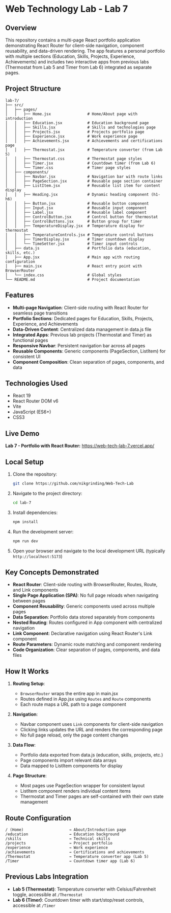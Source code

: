 # Web Technology Lab - Lab 7

## Overview

This repository contains a multi-page React portfolio application demonstrating React Router for client-side navigation, component reusability, and data-driven rendering. The app features a personal portfolio with multiple sections (Education, Skills, Projects, Experience, Achievements) and includes two interactive apps from previous labs (Thermostat from Lab 5 and Timer from Lab 6) integrated as separate pages.

## Project Structure

```
lab-7/
├── src/
│   ├── pages/
│   │   ├── Home.jsx                # Home/About page with introduction
│   │   ├── Education.jsx           # Education background page
│   │   ├── Skills.jsx              # Skills and technologies page
│   │   ├── Projects.jsx            # Projects portfolio page
│   │   ├── Experience.jsx          # Work experience page
│   │   ├── Achievements.jsx        # Achievements and certifications page
│   │   ├── Thermostat.jsx          # Temperature converter (from Lab 5)
│   │   ├── Thermostat.css          # Thermostat page styles
│   │   ├── Timer.jsx               # Countdown timer (from Lab 6)
│   │   └── Timer.css               # Timer page styles
│   ├── components/
│   │   ├── Navbar.jsx              # Navigation bar with route links
│   │   ├── PageSection.jsx         # Reusable page section container
│   │   ├── ListItem.jsx            # Reusable list item for content display
│   │   ├── Heading.jsx             # Dynamic heading component (h1-h6)
│   │   ├── Button.jsx              # Reusable button component
│   │   ├── Input.jsx               # Reusable input component
│   │   ├── Label.jsx               # Reusable label component
│   │   ├── ControlButton.jsx       # Control button for thermostat
│   │   ├── ControlButtons.jsx      # Button group for timer
│   │   ├── TemperatureDisplay.jsx  # Temperature display for thermostat
│   │   ├── TemperatureControls.jsx # Temperature control buttons
│   │   ├── TimerDisplay.jsx        # Timer countdown display
│   │   └── TimeSetter.jsx          # Timer input controls
│   ├── data.js                     # Portfolio data (education, skills, etc.)
│   ├── App.jsx                     # Main app with routing configuration
│   ├── main.jsx                    # React entry point with BrowserRouter
│   └── index.css                   # Global styles
└── README.md                       # Project documentation
```

## Features

-   **Multi-page Navigation**: Client-side routing with React Router for seamless page transitions
-   **Portfolio Sections**: Dedicated pages for Education, Skills, Projects, Experience, and Achievements
-   **Data-Driven Content**: Centralized data management in data.js file
-   **Integrated Apps**: Previous lab projects (Thermostat and Timer) as functional pages
-   **Responsive Navbar**: Persistent navigation bar across all pages
-   **Reusable Components**: Generic components (PageSection, ListItem) for consistent UI
-   **Component Composition**: Clean separation of pages, components, and data

## Technologies Used

-   React 19
-   React Router DOM v6
-   Vite
-   JavaScript (ES6+)
-   CSS3

## Live Demo

**Lab 7 - Portfolio with React Router:** https://web-tech-lab-7.vercel.app/

## Local Setup

1. Clone the repository:
    ```bash
    git clone https://github.com/nikgrinding/Web-Tech-Lab
    ```
2. Navigate to the project directory:
    ```bash
    cd lab-7
    ```
3. Install dependencies:
    ```bash
    npm install
    ```
4. Run the development server:
    ```bash
    npm run dev
    ```
5. Open your browser and navigate to the local development URL (typically `http://localhost:5173`)

## Key Concepts Demonstrated

-   **React Router**: Client-side routing with BrowserRouter, Routes, Route, and Link components
-   **Single Page Application (SPA)**: No full page reloads when navigating between pages
-   **Component Reusability**: Generic components used across multiple pages
-   **Data Separation**: Portfolio data stored separately from components
-   **Nested Routing**: Routes configured in App component with centralized navigation
-   **Link Component**: Declarative navigation using React Router's Link component
-   **Route Parameters**: Dynamic route matching and component rendering
-   **Code Organization**: Clear separation of pages, components, and data files

## How It Works

1. **Routing Setup**:

    - `BrowserRouter` wraps the entire app in main.jsx
    - Routes defined in App.jsx using `Routes` and `Route` components
    - Each route maps a URL path to a page component

2. **Navigation**:

    - Navbar component uses `Link` components for client-side navigation
    - Clicking links updates the URL and renders the corresponding page
    - No full page reload, only the page content changes

3. **Data Flow**:

    - Portfolio data exported from data.js (education, skills, projects, etc.)
    - Page components import relevant data arrays
    - Data mapped to ListItem components for display

4. **Page Structure**:
    - Most pages use PageSection wrapper for consistent layout
    - ListItem component renders individual content items
    - Thermostat and Timer pages are self-contained with their own state management

## Route Configuration

```
/ (Home)                    → About/Introduction page
/education                  → Education background
/skills                     → Technical skills
/projects                   → Project portfolio
/experience                 → Work experience
/achievements               → Certifications and achievements
/Thermostat                 → Temperature converter app (Lab 5)
/Timer                      → Countdown timer app (Lab 6)
```

## Previous Labs Integration

-   **Lab 5 (Thermostat)**: Temperature converter with Celsius/Fahrenheit toggle, accessible at `/Thermostat`
-   **Lab 6 (Timer)**: Countdown timer with start/stop/reset controls, accessible at `/Timer`
